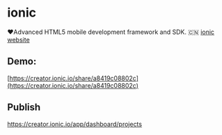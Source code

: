 # ionic
 :heart:Advanced HTML5 mobile development framework and SDK. :cn: 
 [ionic website](https://xgqfrms.github.io/ionic/)
 
## Demo:
[https://creator.ionic.io/share/a8419c08802c](https://creator.ionic.io/share/a8419c08802c)
 
## Publish
 https://creator.ionic.io/app/dashboard/projects
